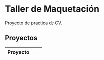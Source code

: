 # Taller de Maquetación

Proyecto de practica de CV.

## Proyectos

| Proyecto                             |                                                          |                                                                                      |
| ------------------------------------ | -------------------------------------------------------- | ------------------------------------------------------------------------------------ |